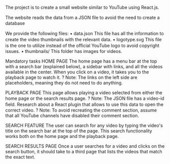 The project is to create a small website similar to YouTube using React.js.

The website reads the data from a JSON ﬁle to avoid the need to create a
database

We provide the following ﬁles:
• data.json This ﬁle has all the information to create the video thumbnails
with the relevant data.
• logotype.svg This ﬁle is the one to utilize instead of the oﬃcial YouTube
logo to avoid copyright issues.
• thumbnails/ This folder has images for videos.

Mandatory tasks
HOME PAGE
The home page has a menu bar at the top with a search bar (explained
below), a sidebar with links, and all the videos available in the center.
When you click on a video, it takes you to the playback page to watch it.
? Note: The links on the left side are placeholders, meaning they do not
need to do anything.

PLAYBACK PAGE
This page allows playing a video selected from either the home page or the
search results page.
? Note: The JSON ﬁle has a video-id ﬁeld. Research about a React plugin
that allows to use this data to open the correct video.
? Note: To avoid recreating the comment section, assume that all YouTube
channels have disabled their comment section.

SEARCH FEATURE
The user can search for any video by typing the video's title on the search
bar at the top of the page. This search functionality works both on the
home page and the playback page.

SEARCH RESULTS PAGE
Once a user searches for a video and clicks on the search button, it should
take to a third page that lists the videos that match the exact text.
